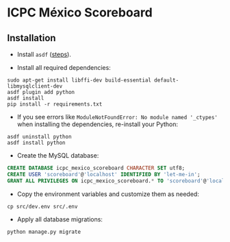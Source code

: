 # ICPC México Scoreboard

## Installation

- Install `asdf` ([steps](https://asdf-vm.com/guide/getting-started.html)).

- Install all required dependencies:
```shell
sudo apt-get install libffi-dev build-essential default-libmysqlclient-dev
asdf plugin add python
asdf install
pip install -r requirements.txt
```

- If you see errors like `ModuleNotFoundError: No module named '_ctypes'` when installing the dependencies, re-install your Python:
```shell
asdf uninstall python
asdf install python
```

- Create the MySQL database:
```sql
CREATE DATABASE icpc_mexico_scoreboard CHARACTER SET utf8;
CREATE USER 'scoreboard'@'localhost' IDENTIFIED BY 'let-me-in';
GRANT ALL PRIVILEGES ON icpc_mexico_scoreboard.* TO 'scoreboard'@'localhost';
```

- Copy the environment variables and customize them as needed:
```shell
cp src/dev.env src/.env
```

- Apply all database migrations:
```shell
python manage.py migrate
```

